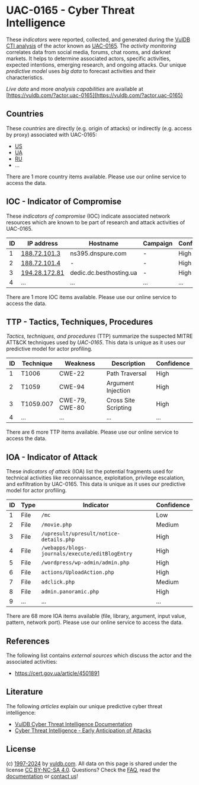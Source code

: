 # UAC-0165 - Cyber Threat Intelligence

These _indicators_ were reported, collected, and generated during the [VulDB CTI analysis](https://vuldb.com/?kb.cti) of the actor known as [UAC-0165](https://vuldb.com/?actor.uac-0165). The _activity monitoring_ correlates data from social media, forums, chat rooms, and darknet markets. It helps to determine associated actors, specific activities, expected intentions, emerging research, and ongoing attacks. Our unique _predictive model_ uses _big data_ to forecast activities and their characteristics.

_Live data_ and more _analysis capabilities_ are available at [https://vuldb.com/?actor.uac-0165](https://vuldb.com/?actor.uac-0165)

## Countries

These _countries_ are directly (e.g. origin of attacks) or indirectly (e.g. access by proxy) associated with UAC-0165:

* [US](https://vuldb.com/?country.us)
* [UA](https://vuldb.com/?country.ua)
* [RU](https://vuldb.com/?country.ru)
* ...

There are 1 more country items available. Please use our online service to access the data.

## IOC - Indicator of Compromise

These _indicators of compromise_ (IOC) indicate associated network resources which are known to be part of research and attack activities of UAC-0165.

ID | IP address | Hostname | Campaign | Confidence
-- | ---------- | -------- | -------- | ----------
1 | [188.72.101.3](https://vuldb.com/?ip.188.72.101.3) | ns395.dnspure.com | - | High
2 | [188.72.101.4](https://vuldb.com/?ip.188.72.101.4) | - | - | High
3 | [194.28.172.81](https://vuldb.com/?ip.194.28.172.81) | dedic.dc.besthosting.ua | - | High
4 | ... | ... | ... | ...

There are 1 more IOC items available. Please use our online service to access the data.

## TTP - Tactics, Techniques, Procedures

_Tactics, techniques, and procedures_ (TTP) summarize the suspected MITRE ATT&CK techniques used by _UAC-0165_. This data is unique as it uses our predictive model for actor profiling.

ID | Technique | Weakness | Description | Confidence
-- | --------- | -------- | ----------- | ----------
1 | T1006 | CWE-22 | Path Traversal | High
2 | T1059 | CWE-94 | Argument Injection | High
3 | T1059.007 | CWE-79, CWE-80 | Cross Site Scripting | High
4 | ... | ... | ... | ...

There are 6 more TTP items available. Please use our online service to access the data.

## IOA - Indicator of Attack

These _indicators of attack_ (IOA) list the potential fragments used for technical activities like reconnaissance, exploitation, privilege escalation, and exfiltration by UAC-0165. This data is unique as it uses our predictive model for actor profiling.

ID | Type | Indicator | Confidence
-- | ---- | --------- | ----------
1 | File | `/mc` | Low
2 | File | `/movie.php` | Medium
3 | File | `/upresult/upresult/notice-details.php` | High
4 | File | `/webapps/blogs-journals/execute/editBlogEntry` | High
5 | File | `/wordpress/wp-admin/admin.php` | High
6 | File | `actions/UploadAction.php` | High
7 | File | `adclick.php` | Medium
8 | File | `admin.panoramic.php` | High
9 | ... | ... | ...

There are 68 more IOA items available (file, library, argument, input value, pattern, network port). Please use our online service to access the data.

## References

The following list contains _external sources_ which discuss the actor and the associated activities:

* https://cert.gov.ua/article/4501891

## Literature

The following _articles_ explain our unique predictive cyber threat intelligence:

* [VulDB Cyber Threat Intelligence Documentation](https://vuldb.com/?kb.cti)
* [Cyber Threat Intelligence - Early Anticipation of Attacks](https://www.scip.ch/en/?labs.20201022)

## License

(c) [1997-2024](https://vuldb.com/?kb.changelog) by [vuldb.com](https://vuldb.com/?kb.about). All data on this page is shared under the license [CC BY-NC-SA 4.0](https://creativecommons.org/licenses/by-nc-sa/4.0/). Questions? Check the [FAQ](https://vuldb.com/?kb.faq), read the [documentation](https://vuldb.com/?kb) or [contact us](https://vuldb.com/?contact)!
